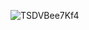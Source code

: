 ![TSDVBee7Kf4](https://github.com/BoyJayy/BoyJayy/assets/73609239/fb22ef5d-6011-41f1-b4bb-571da5f5bf70)
